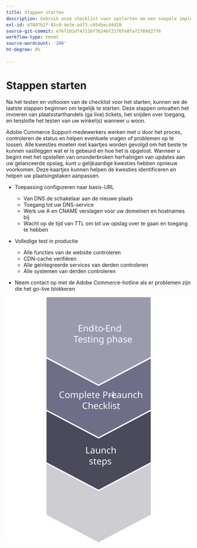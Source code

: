 ```yaml
---
title: Stappen starten
description: Gebruik onze checklist voor opstarten om een soepele implementatie van de Adobe Commerce-site te garanderen.
exl-id: d7807b2f-85c0-4e3e-a473-c65dbec44d28
source-git-commit: e76f101df47116f7b246f21f0fe0fa72769d2776
workflow-type: tm+mt
source-wordcount: '206'
ht-degree: 0%

---
```


# Stappen starten

Na het testen en voltooien van de checklist voor het starten, kunnen we de laatste stappen beginnen om tegelijk te starten. Deze stappen omvatten het invoeren van plaatsstarthandels (ga live) tickets, het snijden over toegang, en tenslotte het testen van uw winkel(s) wanneer u woon.

Adobe Commerce Support-medewerkers werken met u door het proces, controleren de status en helpen eventuele vragen of problemen op te lossen. Alle kwesties moeten met kaartjes worden gevolgd om het beste te kunnen vastleggen wat er is gebeurd en hoe het is opgelost. Wanneer u begint met het opstellen van ononderbroken herhalingen van updates aan uw gelanceerde opslag, kunt u gelijkaardige kwesties hebben opnieuw voorkomen. Deze kaartjes kunnen helpen de kwesties identificeren en helpen uw plaatsingstaken aanpassen.

- Toepassing configureren naar basis-URL
   - Van DNS de schakelaar aan de nieuwe plaats
   - Toegang tot uw DNS-service
   - Werk uw A en CNAME verslagen voor uw domeinen en hostnames bij
   - Wacht op de tijd van TTL om tot uw opslag over te gaan en toegang te hebben

- Volledige test in productie
   - Alle functies van de website controleren
   - CDN-cache verifiëren
   - Alle geïntegreerde services van derden controleren
   - Alle systemen van derden controleren

- Neem contact op met de Adobe Commerce-hotline als er problemen zijn die het go-live blokkeren

![Diagram van fase 3 van het startproces](../../assets/playbooks/launch-steps-3.svg)
